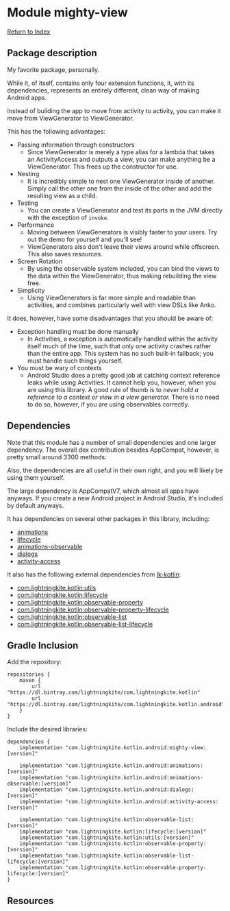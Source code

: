 # Module mighty-view

[Return to Index](../)

## Package description

My favorite package, personally.  

While it, of itself, contains only four extension functions, it, with its dependencies, represents an entirely different, clean way of making Android apps.  

Instead of building the app to move from activity to activity, you can make it move from ViewGenerator to ViewGenerator.

This has the following advantages:

- Passing information through constructors
    - Since ViewGenerator is merely a type alias for a lambda that takes an ActivityAccess and outputs a view, you can make anything be a ViewGenerator.  This frees up the constructor for use.
- Nesting
    - It is incredibly simple to nest one ViewGenerator inside of another.  Simply call the other one from the inside of the other and add the resulting view as a child.
- Testing
    - You can create a ViewGenerator and test its parts in the JVM directly with the exception of `invoke`.
- Performance
    - Moving between ViewGenerators is visibly faster to your users.  Try out the demo for yourself and you'll see!
    - ViewGenerators also don't leave their views around while offscreen.  This also saves resources.
- Screen Rotation
    - By using the observable system included, you can bind the views to the data within the ViewGenerator, thus making rebuilding the view free.
- Simplicity
    - Using ViewGenerators is far more simple and readable than activities, and combines particularly well with view DSLs like Anko.
    
It does, however, have some disadvantages that you should be aware of:

- Exception handling must be done manually
    - In Activities, a exception is automatically handled within the activity itself much of the time, such that only one activity crashes rather than the entire app.  This system has no such built-in fallback; you must handle such things yourself.
- You must be wary of contexts
    - Android Studio does a pretty good job at catching context reference leaks while using Activities.  It cannot help you, however, when you are using this library.  A good rule of thumb is to *never hold a reference to a context or view in a view generator.*  There is no need to do so, however, if you are using observables correctly.
    
    
## Dependencies    

Note that this module has a number of small dependencies and one larger dependency.  The overall dex contribution besides AppCompat, however, is pretty small around 3300 methods.

Also, the dependencies are all useful in their own right, and you will likely be using them yourself.

The large dependency is AppCompatV7, which almost all apps have anyways.  If you create a new Android project in Android Studio, it's included by default anyways.

It has dependencies on several other packages in this library, including:

- [animations](../animations/README.md)
- [lifecycle](../lifecycle/README.md)
- [animations-observable](../animations-observable/README.md)
- [dialogs](../dialogs/README.md)
- [activity-access](../activity-access/README.md)

It also has the following external dependencies from [lk-kotlin](https://github.com/lightningkite/lk-kotlin):

- [com.lightningkite.kotlin:utils](https://github.com/lightningkite/lk-kotlin/lk-kotlin-utils)
- [com.lightningkite.kotlin:lifecycle](https://github.com/lightningkite/lk-kotlin/lk-kotlin-lifecycle)
- [com.lightningkite.kotlin:observable-property](https://github.com/lightningkite/lk-kotlin/lk-kotlin-observable-property)
- [com.lightningkite.kotlin:observable-property-lifecycle](https://github.com/lightningkite/lk-kotlin/lk-kotlin-observable-property-lifecycle)
- [com.lightningkite.kotlin:observable-list](https://github.com/lightningkite/lk-kotlin/lk-kotlin-observable-list)
- [com.lightningkite.kotlin:observable-list-lifecycle](https://github.com/lightningkite/lk-kotlin/lk-kotlin-observable-list-lifecycle)



## Gradle Inclusion

Add the repository:

```
repositories {
    maven {
        url "https://dl.bintray.com/lightningkite/com.lightningkite.kotlin"
        url "https://dl.bintray.com/lightningkite/com.lightningkite.kotlin.android"
    }
}
```

Include the desired libraries:

```
dependencies {
    implementation "com.lightningkite.kotlin.android:mighty-view:[version]"
    
    implementation "com.lightningkite.kotlin.android:animations:[version]"
    implementation "com.lightningkite.kotlin.android:animations-observable:[version]"
    implementation "com.lightningkite.kotlin.android:dialogs:[version]"
    implementation "com.lightningkite.kotlin.android:activity-access:[version]"
    
    implementation "com.lightningkite.kotlin:observable-list:[version]"
    implementation "com.lightningkite.kotlin:lifecycle:[version]"
    implementation "com.lightningkite.kotlin:utils:[version]"
    implementation "com.lightningkite.kotlin:observable-property:[version]"
    implementation "com.lightningkite.kotlin:observable-list-lifecycle:[version]"
    implementation "com.lightningkite.kotlin:observable-property-lifecycle:[version]"
}
```

## Resources